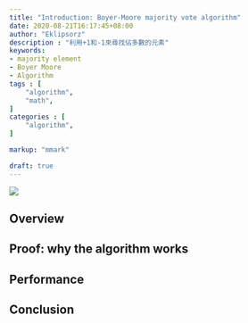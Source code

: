 ```yaml
---
title: "Introduction: Boyer-Moore majority vote algorithm"
date: 2020-08-21T16:17:45+08:00
author: "Eklipsorz"
description : "利用+1和-1來尋找佔多數的元素"
keywords:
- majority element
- Boyer Moore
- Algorithm
tags : [
    "algorithm",
    "math",
]
categories : [
    "algorithm",
]

markup: "mmark"

draft: true
---
```


![](/img/boyermooreAlg/cover.jpeg)

## Overview


## Proof: why the algorithm works


## Performance


## Conclusion

